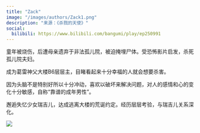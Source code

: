 ```yaml
---
title: "Zack"
image: "/images/authors/Zack1.png"
description: "来源：《杀戮的天使》"
social:
  bilibili: https://www.bilibili.com/bangumi/play/ep250991
---
```


童年被烧伤，后遭母亲遗弃于非法孤儿院，被迫掩埋尸体。受恐怖影片启发，杀死孤儿院夫妇。

成为葛雷神父大楼B6层层主，目睹看起来十分幸福的人就会想要杀害。

因为头脑不是特别好所以十分冲动，喜欢以破坏来解决问题，对人的感情和心的变化十分敏感，自称“靠谱的成年男性”。

邂逅失忆少女瑞吉儿，达成逃离大楼的荒诞约定。经历层层考验，与瑞吉儿关系深化。

![](/images/authors/Zack2.jpeg)
